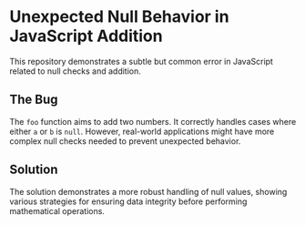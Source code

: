 # Unexpected Null Behavior in JavaScript Addition

This repository demonstrates a subtle but common error in JavaScript related to null checks and addition.

## The Bug
The `foo` function aims to add two numbers. It correctly handles cases where either `a` or `b` is `null`. However, real-world applications might have more complex null checks needed to prevent unexpected behavior.

## Solution
The solution demonstrates a more robust handling of null values, showing various strategies for ensuring data integrity before performing mathematical operations.